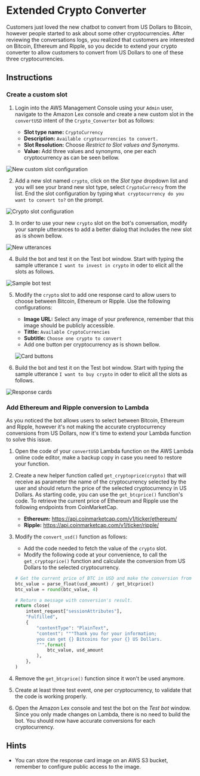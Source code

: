 # Extended Crypto Converter

Customers just loved the new chatbot to convert from US Dollars to Bitcoin, however people started to ask about some other cryptocurrencies. After reviewing the conversations logs, you realized that customers are interested on Bitcoin, Ethereum and Ripple, so you decide to extend your crypto converter to allow customers to convert from US Dollars to one of these three cryptocurrencies.

## Instructions

### Create a custom slot

1. Login into the AWS Management Console using your `Admin` user, navigate to the Amazon Lex console and create a new custom slot in the `convertUSD` intent of the `Crypto_Converter` bot as follows:

    * **Slot type name:** `CryptoCurrency`
    * **Description:** `Available cryptocurrencies to convert.`
    * **Slot Resolution:** Choose _Restrict to Slot values and Synonyms_.
    * **Value:** Add three values and synonyms, one per each cryptocurrency as can be seen bellow.

  ![New custom slot configuration](Images/configure-new-slot-type.png)

2. Add a new slot named `crypto`, click on the _Slot type_ dropdown list and you will see your brand new slot type, select `CryptoCurrency` from the list. End the slot configuration by typing `What cryptocurrency do you want to convert to?` on the prompt.

![Crypto slot configuration](Images/add-crypto-slot.png)

3. In order to use your new `crypto` slot on the bot's conversation, modify your sample utterances to add a better dialog that includes the new slot as is shown bellow.

![New utterances](Images/new-crypto-utterances.png)

4. Build the bot and test it on the Test bot window. Start with typing the sample utterance `I want to invest in crypto` in oder to elicit all the slots as follows.

![Sample bot test](Images/custom_slots_1.gif)

5. Modify the `crypto` slot to add one response card to allow users to choose between Bitcoin, Ethereum or Ripple. Use the following configurations:

    * **Image URL:** Select any image of your preference, remember that this image should be publicly accessible.
    * **Tittle:** `Available CryptoCurrencies`
    * **Subtitle:** `Choose one crypto to convert`
    * Add one button per cryptocurrency as is shown bellow.

    ![Card buttons](Images/card-slot-values.png)

6. Build the bot and test it on the Test bot window. Start with typing the sample utterance `I want to buy crypto` in oder to elicit all the slots as follows.

![Response cards](Images/custom_slots_cards.gif)

### Add Ethereum and Ripple conversion to Lambda

As you noticed the bot allows users to select between Bitcoin, Ethereum and Ripple, however it's not making the accurate cryptocurrency conversions from US Dollars, now it's time to extend your Lambda function to solve this issue.

1. Open the code of your `convertUSD` Lambda function on the AWS Lambda online code editor, make a backup copy in case you need to restore your function.

2. Create a new helper function called `get_cryptoprice(crypto)` that will receive as parameter the name of the cryptocurrency selected by the user and should return the price of the selected cryptocurrency in US Dollars. As starting code, you can use the `get_btcprice()` function's code. To retrieve the current price of Ethereum and Ripple use the following endpoints from CoinMarketCap.

    * **Ethereum:** https://api.coinmarketcap.com/v1/ticker/ethereum/
    * **Ripple:** https://api.coinmarketcap.com/v1/ticker/ripple/

3. Modify the `convert_usd()` function as follows:

    * Add the code needed to fetch the value of the `crypto` slot.
    * Modify the following code at your convenience, to call the `get_cryptoprice()` function and calculate the conversion from US Dollars to the selected cryptocurrency.

    ```python
    # Get the current price of BTC in USD and make the conversion from USD to BTC.
    btc_value = parse_float(usd_amount) / get_btcprice()
    btc_value = round(btc_value, 4)

    # Return a message with conversion's result.
    return close(
        intent_request["sessionAttributes"],
        "Fulfilled",
        {
            "contentType": "PlainText",
            "content": """Thank you for your information;
            you can get {} Bitcoins for your {} US Dollars.
            """.format(
                btc_value, usd_amount
            ),
        },
    )
    ```

4. Remove the `get_btcprice()` function since it won't be used anymore.

5. Create at least three test event, one per cryptocurrency, to validate that the code is working properly.

6. Open the Amazon Lex console and test the bot on the _Test bot_ window. Since you only made changes on Lambda, there is no need to build the bot. You should now have accurate conversions for each cryptocurrency.

## Hints

* You can store the response card image on an AWS S3 bucket, remember to configure public access to the image.
